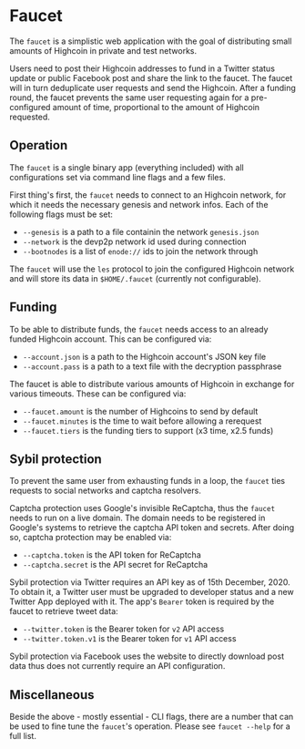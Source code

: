 # Faucet

The `faucet` is a simplistic web application with the goal of distributing small amounts of Highcoin in private and test networks.

Users need to post their Highcoin addresses to fund in a Twitter status update or public Facebook post and share the link to the faucet. The faucet will in turn deduplicate user requests and send the Highcoin. After a funding round, the faucet prevents the same user requesting again for a pre-configured amount of time, proportional to the amount of Highcoin requested.

## Operation

The `faucet` is a single binary app (everything included) with all configurations set via command line flags and a few files.

First thing's first, the `faucet` needs to connect to an Highcoin network, for which it needs the necessary genesis and network infos. Each of the following flags must be set:

- `--genesis` is a path to a file containin the network `genesis.json`
- `--network` is the devp2p network id used during connection
- `--bootnodes` is a list of `enode://` ids to join the network through

The `faucet` will use the `les` protocol to join the configured Highcoin network and will store its data in `$HOME/.faucet` (currently not configurable).

## Funding

To be able to distribute funds, the `faucet` needs access to an already funded Highcoin account. This can be configured via:

- `--account.json` is a path to the Highcoin account's JSON key file
- `--account.pass` is a path to a text file with the decryption passphrase

The faucet is able to distribute various amounts of Highcoin in exchange for various timeouts. These can be configured via:

- `--faucet.amount` is the number of Highcoins to send by default
- `--faucet.minutes` is the time to wait before allowing a rerequest
- `--faucet.tiers` is the funding tiers to support  (x3 time, x2.5 funds)

## Sybil protection

To prevent the same user from exhausting funds in a loop, the `faucet` ties requests to social networks and captcha resolvers.

Captcha protection uses Google's invisible ReCaptcha, thus the `faucet` needs to run on a live domain. The domain needs to be registered in Google's systems to retrieve the captcha API token and secrets. After doing so, captcha protection may be enabled via:

- `--captcha.token` is the API token for ReCaptcha
- `--captcha.secret` is the API secret for ReCaptcha

Sybil protection via Twitter requires an API key as of 15th December, 2020. To obtain it, a Twitter user must be upgraded to developer status and a new Twitter App deployed with it. The app's `Bearer` token is required by the faucet to retrieve tweet data:

- `--twitter.token` is the Bearer token for `v2` API access
- `--twitter.token.v1` is the Bearer token for `v1` API access

Sybil protection via Facebook uses the website to directly download post data thus does not currently require an API configuration. 

## Miscellaneous

Beside the above - mostly essential - CLI flags, there are a number that can be used to fine tune the `faucet`'s operation. Please see `faucet --help` for a full list.